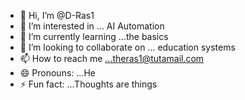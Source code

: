 - 👋 Hi, I’m @D-Ras1
- 👀 I’m interested in ... AI Automation
- 🌱 I’m currently learning ...the basics 
- 💞️ I’m looking to collaborate on ... education systems
- 📫 How to reach me ...theras1@tutamail.com
- 😄 Pronouns: ...He 
- ⚡ Fun fact: ...Thoughts are things

<!---
D-Ras1/D-Ras1 is a ✨ special ✨ repository because its `README.md` (this file) appears on your GitHub profile.
You can click the Preview link to take a look at your changes.
--->
